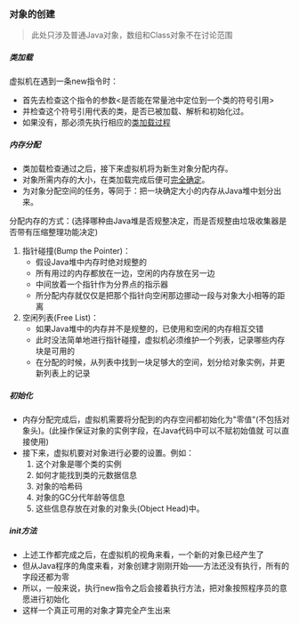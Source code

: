### 对象的创建

> 此处只涉及普通Java对象，数组和Class对象不在讨论范围

##### 类加载

虚拟机在遇到一条new指令时：
* 首先去检查这个指令的参数<是否能在常量池中定位到一个类的符号引用>
* 并检查这个符号引用代表的类，是否已被加载、解析和初始化过。
* 如果没有，那必须先执行相应的[类加载过程](../../ClassLoader/ClassLoader.md)

##### 内存分配

* 类加载检查通过之后，接下来虚拟机将为新生对象分配内存。
* 对象所需内存的大小，在类加载完成后便可[完全确定](ObjectMemoryLayout.md)。
* 为对象分配空间的任务，等同于：把一块确定大小的内存从Java堆中划分出来。

分配内存的方式：(选择哪种由Java堆是否规整决定，而是否规整由垃圾收集器是否带有压缩整理功能决定)
1. 指针碰撞(Bump the Pointer)：
    * 假设Java堆中内存时绝对规整的
    * 所有用过的内存都放在一边，空闲的内存放在另一边
    * 中间放着一个指针作为分界点的指示器
    * 所分配内存就仅仅是把那个指针向空闲那边挪动一段与对象大小相等的距离
2. 空闲列表(Free List)：
    * 如果Java堆中的内存并不是规整的，已使用和空闲的内存相互交错
    * 此时没法简单地进行指针碰撞，虚拟机必须维护一个列表，记录哪些内存块是可用的
    * 在分配的时候，从列表中找到一块足够大的空间，划分给对象实例，并更新列表上的记录

##### 初始化

* 内存分配完成后，虚拟机需要将分配到的内存空间都初始化为"零值"(不包括对象头)。(此操作保证对象的实例字段，在Java代码中可以不赋初始值就 可以直接使用)
* 接下来，虚拟机要对对象进行必要的设置。例如：
    1. 这个对象是哪个类的实例
    2. 如何才能找到类的元数据信息
    3. 对象的哈希码
    4. 对象的GC分代年龄等信息
    5. 这些信息存放在对象的对象头(Object Head)中。

##### init方法

* 上述工作都完成之后，在虚拟机的视角来看，一个新的对象已经产生了
* 但从Java程序的角度来看，对象创建才刚刚开始——<init>方法还没有执行，所有的字段还都为零
* 所以，一般来说，执行new指令之后会接着执行<init>方法，把对象按照程序员的意愿进行初始化
* 这样一个真正可用的对象才算完全产生出来